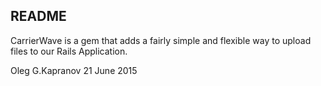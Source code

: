 README
------

CarrierWave is a gem that adds a fairly simple and
flexible way to upload files to our Rails Application.

Oleg G.Kapranov 21 June 2015
